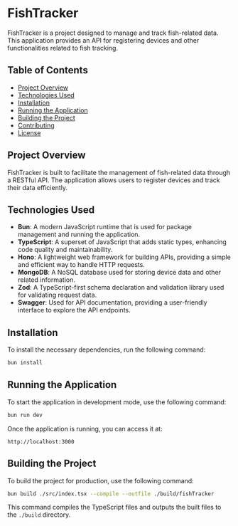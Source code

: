 # FishTracker

FishTracker is a project designed to manage and track fish-related data. This application provides an API for registering devices and other functionalities related to fish tracking.

## Table of Contents

- [Project Overview](#project-overview)
- [Technologies Used](#technologies-used)
- [Installation](#installation)
- [Running the Application](#running-the-application)
- [Building the Project](#building-the-project)
- [Contributing](#contributing)
- [License](#license)

## Project Overview

FishTracker is built to facilitate the management of fish-related data through a RESTful API. The application allows users to register devices and track their data efficiently.

## Technologies Used

- **Bun**: A modern JavaScript runtime that is used for package management and running the application.
- **TypeScript**: A superset of JavaScript that adds static types, enhancing code quality and maintainability.
- **Hono**: A lightweight web framework for building APIs, providing a simple and efficient way to handle HTTP requests.
- **MongoDB**: A NoSQL database used for storing device data and other related information.
- **Zod**: A TypeScript-first schema declaration and validation library used for validating request data.
- **Swagger**: Used for API documentation, providing a user-friendly interface to explore the API endpoints.

## Installation

To install the necessary dependencies, run the following command:

```sh
bun install
```

## Running the Application

To start the application in development mode, use the following command:

```sh
bun run dev
```

Once the application is running, you can access it at:

```
http://localhost:3000
```

## Building the Project

To build the project for production, use the following command:

```sh
bun build ./src/index.tsx --compile --outfile ./build/fishTracker
```

This command compiles the TypeScript files and outputs the built files to the `./build` directory.
